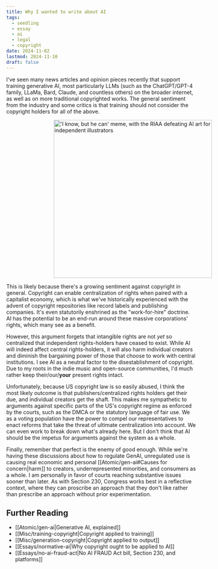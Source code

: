 ```yaml
---
title: Why I wanted to write about AI
tags:
  - seedling
  - essay
  - ai
  - legal
  - copyright
date: 2024-11-02
lastmod: 2024-11-10
draft: false
---
```

I've seen many news articles and opinion pieces recently that support training generative AI, most particularly LLMs (such as the ChatGPT/GPT-4 family, LLaMa, Bard, Claude, and countless others) on the broader internet, as well as on more traditional copyrighted works. The general sentiment from the industry and some critics is that training should not consider the copyright holders for all of the above. 

<img src="/Attachments/but-he-can.jpg" alt="'I know, but he can' meme, with the RIAA defeating AI art for independent illustrators" style="height: 30em;margin: 0% 25%" loading="lazy">

This is likely because there's a growing sentiment against copyright in general. Copyright can enable centralization of rights when paired with a capitalist economy, which is what we've historically experienced with the advent of copyright repositories like record labels and publishing companies. It's even statutorily enshrined as the "work-for-hire" doctrine. AI has the potential to be an end-run around these massive corporations' rights, which many see as a benefit.

However, this argument forgets that intangible rights are not *yet* so centralized that independent rights-holders have ceased to exist. While AI will indeed affect central rights-holders, it will also harm individual creators and diminish the bargaining power of those that choose to work with central institutions. I see AI as a neutral factor to the disestablishment of copyright. Due to my roots in the indie music and open-source communities, I'd much rather keep their/our/**your** present rights intact.

Unfortunately, because US copyright law is so easily abused, I think the most likely outcome is that publishers/centralized rights holders get their due, and individual creators get the shaft. This makes me sympathetic to arguments against specific parts of the US's copyright regime as enforced by the courts, such as the DMCA or the statutory language of fair use. We as a voting population have the power to compel our representatives to enact reforms that take the threat of ultimate centralization into account. We can even work to break down what's already here. But I don't think that AI should be the impetus for arguments against the system as a whole.

Finally, remember that perfect is the enemy of good enough. While we're having these discussions about how to regulate GenAI, unregulated use is causing real economic and personal [[Atomic/gen-ai#Causes for concern|harm]] to creators, underrepresented minorities, and consumers as a whole. I am personally in favor of courts reaching substantive issues sooner than later. As with Section 230, Congress works best in a reflective context, where they can proscribe an approach that they don't like rather than prescribe an approach without prior experimentation.
## Further Reading
- [[Atomic/gen-ai|Generative AI, explained]]
- [[Misc/training-copyright|Copyright applied to training]]
- [[Misc/generation-copyright|Copyright applied to output]]
- [[Essays/normative-ai|Why copyright ought to be applied to AI]]
- [[Essays/no-ai-fraud-act|No AI FRAUD Act bill, Section 230, and platforms]]
